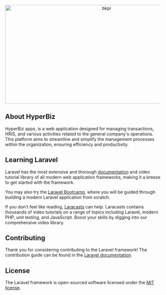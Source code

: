 <p align="center"><img src="https://socialify.git.ci/ak-rocksdev/bkpi/image?description=1&font=KoHo&language=1&name=1&owner=1&pattern=Circuit%20Board&stargazers=1&theme=Light" alt="bkpi" width="640" height="320" /></p>

## About HyperBiz
HyperBiz apps, is a web application designed for managing transactions, HRIS, and various activities related to the general company's operations. This platform aims to streamline and simplify the management processes within the organization, ensuring efficiency and productivity.

## Learning Laravel

Laravel has the most extensive and thorough [documentation](https://laravel.com/docs) and video tutorial library of all modern web application frameworks, making it a breeze to get started with the framework.

You may also try the [Laravel Bootcamp](https://bootcamp.laravel.com), where you will be guided through building a modern Laravel application from scratch.

If you don't feel like reading, [Laracasts](https://laracasts.com) can help. Laracasts contains thousands of video tutorials on a range of topics including Laravel, modern PHP, unit testing, and JavaScript. Boost your skills by digging into our comprehensive video library.

## Contributing

Thank you for considering contributing to the Laravel framework! The contribution guide can be found in the [Laravel documentation](https://laravel.com/docs/contributions).

## License

The Laravel framework is open-sourced software licensed under the [MIT license](https://opensource.org/licenses/MIT).

